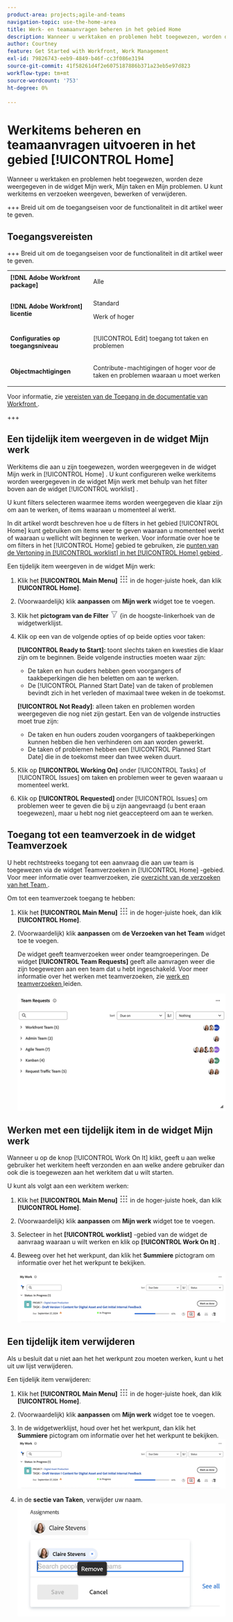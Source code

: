 ```yaml
---
product-area: projects;agile-and-teams
navigation-topic: use-the-home-area
title: Werk- en teamaanvragen beheren in het gebied Home
description: Wanneer u werktaken en problemen hebt toegewezen, worden deze weergegeven in de widget Mijn werk, Mijn taken en Mijn problemen.  U kunt werkitems en verzoeken weergeven, bewerken of verwijderen.
author: Courtney
feature: Get Started with Workfront, Work Management
exl-id: 79826743-eeb9-4849-b46f-cc3f086e3194
source-git-commit: 41f58261d4f2e6075187886b371a23eb5e97d823
workflow-type: tm+mt
source-wordcount: '753'
ht-degree: 0%

---
```



# Werkitems beheren en teamaanvragen uitvoeren in het gebied [!UICONTROL Home]

Wanneer u werktaken en problemen hebt toegewezen, worden deze weergegeven in de widget Mijn werk, Mijn taken en Mijn problemen.  U kunt werkitems en verzoeken weergeven, bewerken of verwijderen.

+++ Breid uit om de toegangseisen voor de functionaliteit in dit artikel weer te geven.

## Toegangsvereisten

+++ Breid uit om de toegangseisen voor de functionaliteit in dit artikel weer te geven. 

<table style="table-layout:auto"> 
 <col> 
 </col> 
 <col> 
 </col> 
 <tbody> 
  <tr> 
   <td role="rowheader"><strong>[!DNL Adobe Workfront package]</strong></td> 
   <td> <p>Alle</p> </td> 
  </tr> 
  <tr> 
   <td role="rowheader"><strong>[!DNL Adobe Workfront] licentie</strong></td> 
   <td>
   <p>Standard</p>
    <p>Werk of hoger</p> </td> 
  </tr> 
  <tr> 
   <td role="rowheader"><strong>Configuraties op toegangsniveau</strong></td> 
   <td> <p>[!UICONTROL Edit] toegang tot taken en problemen</p> </td> 
  </tr> 
  <tr> 
   <td role="rowheader"><strong>Objectmachtigingen</strong></td> 
   <td> <p>Contribute-machtigingen of hoger voor de taken en problemen waaraan u moet werken</p></td> 
  </tr> 
 </tbody> 
</table>

Voor informatie, zie [ vereisten van de Toegang in de documentatie van Workfront ](/help/quicksilver/administration-and-setup/add-users/access-levels-and-object-permissions/access-level-requirements-in-documentation.md).

+++

## Een tijdelijk item weergeven in de widget Mijn werk

Werkitems die aan u zijn toegewezen, worden weergegeven in de widget Mijn werk in [!UICONTROL Home] . U kunt configureren welke werkitems worden weergegeven in de widget Mijn werk met behulp van het filter boven aan de widget [!UICONTROL worklist] .

U kunt filters selecteren waarmee items worden weergegeven die klaar zijn om aan te werken, of items waaraan u momenteel al werkt.

In dit artikel wordt beschreven hoe u de filters in het gebied [!UICONTROL Home] kunt gebruiken om items weer te geven waaraan u momenteel werkt of waaraan u wellicht wilt beginnen te werken. Voor informatie over hoe te om filters in het [!UICONTROL Home] gebied te gebruiken, zie [ punten van de Vertoning in [!UICONTROL worklist] in het [!UICONTROL Home] gebied ](/help/quicksilver/workfront-basics/using-home/using-the-home-area/display-items-in-home-work-list.md).

Een tijdelijk item weergeven in de widget Mijn werk:

1. Klik het **[!UICONTROL Main Menu]** ![ Belangrijkste pictogram van het Menu ](assets/main-menu-icon.png) in de hoger-juiste hoek, dan klik **[!UICONTROL Home]**.
1. (Voorwaardelijk) klik **aanpassen** om **Mijn werk** widget toe te voegen.

1. Klik het **pictogram van de Filter** ![ pictogram van de Filter ](assets/filter-nwepng.png) {in de hoogste-linkerhoek van de widgetwerklijst.

1. Klik op een van de volgende opties of op beide opties voor taken:

   **[!UICONTROL Ready to Start]:** toont slechts taken en kwesties die klaar zijn om te beginnen. Beide volgende instructies moeten waar zijn:

   * De taken en hun ouders hebben geen voorgangers of taakbeperkingen die hen beletten om aan te werken.
   * De [!UICONTROL Planned Start Date] van de taken of problemen bevindt zich in het verleden of maximaal twee weken in de toekomst.

   **[!UICONTROL Not Ready]**: alleen taken en problemen worden weergegeven die nog niet zijn gestart. Een van de volgende instructies moet true zijn:

   * De taken en hun ouders zouden voorgangers of taakbeperkingen kunnen hebben die hen verhinderen om aan worden gewerkt.
   * De taken of problemen hebben een [!UICONTROL Planned Start Date] die in de toekomst meer dan twee weken duurt.

1. Klik op **[!UICONTROL Working On]** onder [!UICONTROL Tasks] of [!UICONTROL Issues] om taken en problemen weer te geven waaraan u momenteel werkt.
1. Klik op **[!UICONTROL Requested]** onder [!UICONTROL Issues] om problemen weer te geven die bij u zijn aangevraagd (u bent eraan toegewezen), maar u hebt nog niet geaccepteerd om aan te werken.

## Toegang tot een teamverzoek in de widget Teamverzoek

U hebt rechtstreeks toegang tot een aanvraag die aan uw team is toegewezen via de widget Teamverzoeken in [!UICONTROL Home] -gebied. Voor meer informatie over teamverzoeken, zie [ overzicht van de verzoeken van het Team ](../../../people-teams-and-groups/work-with-team-requests/team-requests-overview.md).

Om tot een teamverzoek toegang te hebben:

1. Klik het **[!UICONTROL Main Menu]** ![ Belangrijkste pictogram van het Menu ](assets/main-menu-icon.png) in de hoger-juiste hoek, dan klik **[!UICONTROL Home]**.
1. (Voorwaardelijk) klik **aanpassen** om **de Verzoeken van het Team** widget toe te voegen.

   De widget geeft teamverzoeken weer onder teamgroeperingen. De widget **[!UICONTROL Team Requests]** geeft alle aanvragen weer die zijn toegewezen aan een team dat u hebt ingeschakeld. Voor meer informatie over het werken met teamverzoeken, zie [ werk en teamverzoeken ](../../../people-teams-and-groups/work-with-team-requests/manage-work-and-team-requests.md) leiden.

   ![ de verzoekwidget van het Team {](assets/team-request-widget.png)

## Werken met een tijdelijk item in de widget Mijn werk

Wanneer u op de knop [!UICONTROL Work On It] klikt, geeft u aan welke gebruiker het werkitem heeft verzonden en aan welke andere gebruiker dan ook die is toegewezen aan het werkitem dat u wilt starten.

U kunt als volgt aan een werkitem werken:

1. Klik het **[!UICONTROL Main Menu]** ![ Belangrijkste pictogram van het Menu ](assets/main-menu-icon.png) in de hoger-juiste hoek, dan klik **[!UICONTROL Home]**.
1. (Voorwaardelijk) klik **aanpassen** om **Mijn werk** widget toe te voegen.

1. Selecteer in het **[!UICONTROL worklist]** -gebied van de widget de aanvraag waaraan u wilt werken en klik op **[!UICONTROL Work On It]** .
1. Beweeg over het het werkpunt, dan klik het **Summiere** pictogram om informatie over het het werkpunt te bekijken.

   ![ Open Samenvatting ](assets/open-summary-new-home.png)


## Een tijdelijk item verwijderen

Als u besluit dat u niet aan het het werkpunt zou moeten werken, kunt u het uit uw lijst verwijderen.

Een tijdelijk item verwijderen:

1. Klik het **[!UICONTROL Main Menu]** ![ Belangrijkste pictogram van het Menu ](assets/main-menu-icon.png) in de hoger-juiste hoek, dan klik **[!UICONTROL Home]**.
1. (Voorwaardelijk) klik **aanpassen** om **Mijn werk** widget toe te voegen.

1. In de widgetwerklijst, houd over het het werkpunt, dan klik het **Summiere** pictogram om informatie over het het werkpunt te bekijken.
   ![ Open Samenvatting ](assets/open-summary-new-home.png)
1. in de **sectie van Taken**, verwijder uw naam.
   ![ verwijder taak ](assets/remove-assignment.png)



<!--
## Reassign a request

1. Click the **[!UICONTROL Main Menu]** ![Main Menu icon](assets/main-menu-icon.png) in the upper-right corner, then click **[!UICONTROL Home]**.
1. In the **[!UICONTROL Work List]** area, select the request you want to reassign.

1. Click on the **[!UICONTROL Assignments]** widget and remove yourself from the request, then type the name of the user you want to reassign the request to.

   >[!TIP]
   >
   >If the work request is still in the Ready to Start or Not Ready state, you can use the **[!UICONTROL Reassign]** button in the **[!UICONTROL More]** menu in the [!UICONTROL Work List].\
   >![Reassign button](assets/reassign-in-left-panel-350x204.png)

1. If a task's status is changed to [!UICONTROL New] or [!UICONTROL In Progress] after it was completed, you must unassign the user, save the task, then reassign the user in order for the task to reappear in their Home Work List.



## Reply to a request

You can reply to a request to further clarify the request or to propose a new date.

1. Click the **[!UICONTROL Main Menu]** ![Main Menu icon](assets/main-menu-icon.png) in the upper-right corner, then click **[!UICONTROL Home]**.
1. In the **[!UICONTROL Work List]** area, select the request you want to reply to.
1. Locate the individual who assigned the request to you.

   You can find this information on the [!UICONTROL Updates] tab of the task. Make sure the option to **[!UICONTROL Show System Updates]** is enabled.

1. Click **[!UICONTROL Start new update]** and begin typing your reply.
1. Enter the name of the recipient in the **[!UICONTROL Notify]** box, then click **[!UICONTROL Update]**.

   >[!TIP]
   >
   >If the work request is still in the Ready to Start or [!UICONTROL Not Ready] state, you can use the **[!UICONTROL Reply]** button in the **[!UICONTROL More]** menu in the [!UICONTROL Work List].\
   >![[!UICONTROL Reply button]](assets/reassign-in-left-panel-350x204.png)   

   -->
